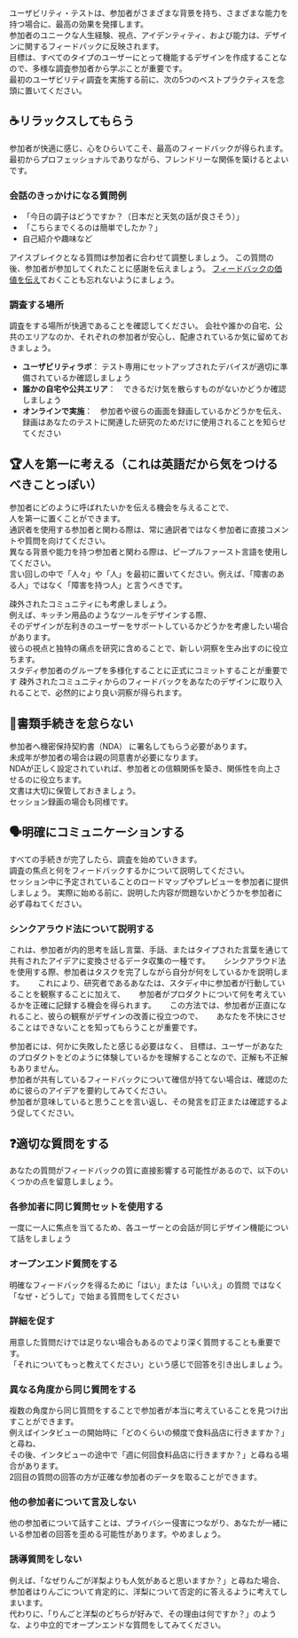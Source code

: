ユーザビリティ・テストは、参加者がさまざまな背景を持ち、さまざまな能力を持つ場合に、最高の効果を発揮します。   
参加者のユニークな人生経験、視点、アイデンティティ、および能力は、デザインに関するフィードバックに反映されます。  
目標は、すべてのタイプのユーザーにとって機能するデザインを作成することなので、多様な調査参加者から学ぶことが重要です。  
最初のユーザビリティ調査を実施する前に、次の5つのベストプラクティスを念頭に置いてください。 

## ☕️リラックスしてもらう
参加者が快適に感じ、心をひらいてこそ、最高のフィードバックが得られます。  
最初からプロフェッショナルでありながら、フレンドリーな関係を築けるとよいです。  

### 会話のきっかけになる質問例
- 「今日の調子はどうですか？（日本だと天気の話が良さそう）」
- 「こちらまでくるのは簡単でしたか？」
- 自己紹介や趣味など

アイスブレイクとなる質問は参加者に合わせて調整しましょう。
この質問の後、参加者が参加してくれたことに感謝を伝えましょう。
[フィードバックの価値を伝え](https://github.com/himagone/google_UX_design/blob/main/conduct-ux-research/module2/%E3%83%A2%E3%83%87%E3%83%AC%E3%83%BC%E3%83%88%E4%BB%98%E3%81%8D%E3%83%A6%E3%83%BC%E3%82%B6%E3%83%93%E3%83%AA%E3%83%86%E3%82%A3%E3%82%B9%E3%82%BF%E3%83%87%E3%82%A3%E3%81%AE%E9%80%B2%E8%A1%8C%E3%81%AB%E3%81%A4%E3%81%84%E3%81%A6.md#%E3%83%95%E3%82%A3%E3%83%BC%E3%83%89%E3%83%90%E3%83%83%E3%82%AF%E3%81%AE%E4%BE%A1%E5%80%A4%E3%82%92%E4%BC%9D%E3%81%88%E3%82%8B)ておくことも忘れないようにましょう。

### 調査する場所
調査をする場所が快適であることを確認してください。
会社や誰かの自宅、公共のエリアなのか、それぞれの参加者が安心し、配慮されているか気に留めておきましょう。  

- **ユーザビリティラボ**： テスト専用にセットアップされたデバイスが適切に準備されているか確認しましょう
- **誰かの自宅や公共エリア**：　できるだけ気を散らすものがないかどうか確認しましょう
- **オンラインで実施**：　参加者や彼らの画面を録画しているかどうかを伝え、録画はあなたのテストに関連した研究のためだけに使用されることを知らせてください

## 🏆人を第一に考える（これは英語だから気をつけるべきことっぽい）
参加者にどのように呼ばれたいかを伝える機会を与えることで、  
人を第一に置くことができます。  
通訳者を使用する参加者と関わる際は、常に通訳者ではなく参加者に直接コメントや質問を向けてください。  
異なる背景や能力を持つ参加者と関わる際は、ピープルファースト言語を使用してください。  
言い回しの中で「人々」や「人」を最初に置いてください。例えば、「障害のある人」ではなく「障害を持つ人」と言うべきです。  

疎外されたコミュニティにも考慮しましょう。  
例えば、キッチン用品のようなツールをデザインする際、  
そのデザインが左利きのユーザーをサポートしているかどうかを考慮したい場合があります。  
彼らの視点と独特の痛点を研究に含めることで、新しい洞察を生み出すのに役立ちます。  
スタディ参加者のグループを多様化することに正式にコミットすることが重要です
疎外されたコミュニティからのフィードバックをあなたのデザインに取り入れることで、必然的により良い洞察が得られます。

## 📃書類手続きを怠らない
参加者へ機密保持契約書（NDA） に署名してもらう必要があります。  
未成年が参加者の場合は親の同意書が必要になります。  
NDAが正しく設定されていれば、参加者との信頼関係を築き、関係性を向上させるのに役立ちます。  
文書は大切に保管しておきましょう。  
セッション録画の場合も同様です。  


## 🗣️明確にコミュニケーションする  
すべての手続きが完了したら、調査を始めていきます。  
調査の焦点と何をフィードバックするかについて説明してください。  
セッション中に予定されていることのロードマップやプレビューを参加者に提供しましょう。
実際に始める前に、説明した内容が問題ないかどうかを参加者に必ず尋ねてください。
### シンクアラウド法について説明する
これは、参加者が内的思考を話し言葉、手話、またはタイプされた言葉を通じて共有されたアイデアに変換させるデータ収集の一種です。　　
シンクアラウド法を使用する際、参加者はタスクを完了しながら自分が何をしているかを説明します。　　
これにより、研究者であるあなたは、スタディ中に参加者が行動していることを観察することに加えて、　　
参加者がプロダクトについて何を考えているかを正確に記録する機会を得られます。　　
この方法では、参加者が正直になれること、彼らの観察がデザインの改善に役立つので、　　
あなたを不快にさせることはできないことを知ってもらうことが重要です。  

参加者には、何かに失敗したと感じる必要はなく、
目標は、ユーザーがあなたのプロダクトをどのように体験しているかを理解することなので、正解も不正解もありません。  
参加者が共有しているフィードバックについて確信が持てない場合は、確認のために彼らのアイデアを要約してみてください。  
参加者が意味していると思うことを言い返し、その発言を訂正または確認するよう促してください。  


## ❓適切な質問をする  
あなたの質問がフィードバックの質に直接影響する可能性があるので、以下のいくつかの点を留意しましょう。  

### 各参加者に同じ質問セットを使用する
一度に一人に焦点を当てるため、各ユーザーとの会話が同じデザイン機能について話をしましょう

### オープンエンド質問をする
明確なフィードバックを得るために「はい」または「いいえ」の質問 ではなく　「なぜ・どうして」で始まる質問をしてください

### 詳細を促す
用意した質問だけでは足りない場合もあるのでより深く質問することも重要です。  
「それについてもっと教えてください」という感じで回答を引き出しましょう。  

### 異なる角度から同じ質問をする
複数の角度から同じ質問をすることで参加者が本当に考えていることを見つけ出すことができます。  
例えばインタビューの開始時に「どのくらいの頻度で食料品店に行きますか？」と尋ね、  
その後、インタビューの途中で「週に何回食料品店に行きますか？」と尋ねる場合があります。  
2回目の質問の回答の方が正確な参加者のデータを取ることができます。  

### 他の参加者について言及しない
他の参加者について話すことは、プライバシー侵害につながり、あなたが一緒にいる参加者の回答を歪める可能性があります。やめましょう。  

### 誘導質問をしない
例えば、「なぜりんごが洋梨よりも人気があると思いますか？」と尋ねた場合、  
参加者はりんごについて肯定的に、洋梨について否定的に答えるように考えてしまいます。  
代わりに、「りんごと洋梨のどちらが好みで、その理由は何ですか？」のような、より中立的でオープンエンドな質問をしてみてください。  




